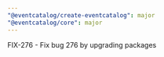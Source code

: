 ```yaml
---
"@eventcatalog/create-eventcatalog": major
"@eventcatalog/core": major
---
```


FIX-276 - Fix bug 276 by upgrading packages
